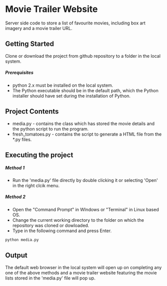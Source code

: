 # Movie Trailer Website
Server side code to store a list of favourite movies, including box art imagery and a movie trailer URL.

## Getting Started
Clone or download the project from github repository to a folder in the local system.

##### Prerequisites
* python 2.x must be installed on the local system.
* The Python executable should be in the default path, which the Python installer should have set during the installation of Python.

## Project Contents
* media.py - contains the class which has stored the movie details and the python script to run the program.
* fresh_tomatoes.py - contains the script to generate a HTML file from the *.py files.

## Executing the project
##### Method 1
*   Run the 'media.py' file directly by double clicking it or selecting 'Open' in the right clcik menu.

##### Method 2
*   Open the "Command Prompt" in WIndows or "Terminal" in Linux based OS.
*   Change the current working directory to the folder on which the repository was cloned or dowloaded.
*   Type in the following command and press Enter.
```bash
python media.py
```

## Output
The default web browser in the local system will open up on completing any one of the above methods and a movie trailer website featuring the movie lists stored in the 'media.py' file will pop up. 
